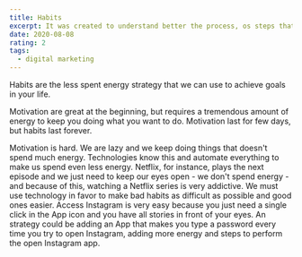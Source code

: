 ```yaml
---
title: Habits
excerpt: It was created to understand better the process, os steps that the consumer goes thought, before purchasing a product.
date: 2020-08-08
rating: 2
tags:
  - digital marketing
---
```


Habits are the less spent energy strategy that we can use to achieve goals in your life.

Motivation are great at the beginning, but requires a tremendous amount of energy to keep you doing what you want to do. Motivation last for few days, but habits last forever.

Motivation is hard. We are lazy and we keep doing things that doesn't spend much energy. Technologies know this and automate everything to make us spend even less energy. Netflix, for instance, plays the next episode and we just need to keep our eyes open - we don't spend energy - and because of this, watching a Netflix series is very addictive. We must use technology in favor to make bad habits as difficult as possible and good ones easier. Access Instagram is very easy because you just need a single click in the App icon and you have all stories in front of your eyes. An strategy could be adding an App that makes you type a password every time you try to open Instagram, adding more energy and steps to perform the open Instagram app.
